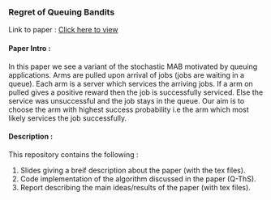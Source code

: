 ### Regret of Queuing Bandits

Link to paper : [Click here to view](https://papers.nips.cc/paper_files/paper/2016/hash/430c3626b879b4005d41b8a46172e0c0-Abstract.html)

#### Paper Intro :
In this paper we see a variant of the stochastic MAB motivated by queuing applications. Arms are pulled upon arrival of jobs (jobs are waiting in a queue). Each arm is a server which services the arriving jobs. If a arm on pulled gives a positive reward then the job is successfully serviced. Else the service was unsuccessful and the job stays in the queue. Our aim is to choose the arm with highest success probability i.e the arm which most likely services the job successfully.

#### Description : 
This repository contains the following :
1. Slides giving a breif description about the paper (with the tex files).
2. Code implementation of the algorithm discussed in the paper (Q-ThS).
3. Report describing the main ideas/results of the paper (with tex files).